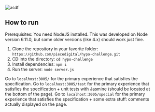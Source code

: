 ![asdf](http://i.imgur.com/ww4pmkD.gif)

## How to run

Prerequisites: You need NodeJS installed. This was developed on Node version 6.11.0, but some older versions (like 4.x) should work just fine.

1. Clone the repository in your favorite folder: `https://github.com/piecedigital/hypo-challenge.git`
2. CD into the directory: `cd hypo-challenge`
3. Install dependencies: `npm i`
4. Run the server: `node server.js`

Go to `localhost:3005/` for the primary experience that satisfies the specification.
Go to `localhost:3005/test` for the primary experience that satisfies the specification + unit tests with Jasmine (should be located at the bottom of the page).
Go to `localhost:3005/special` for the primary experience that satisfies the specification + some extra stuff: comments actually displayed on the page.
